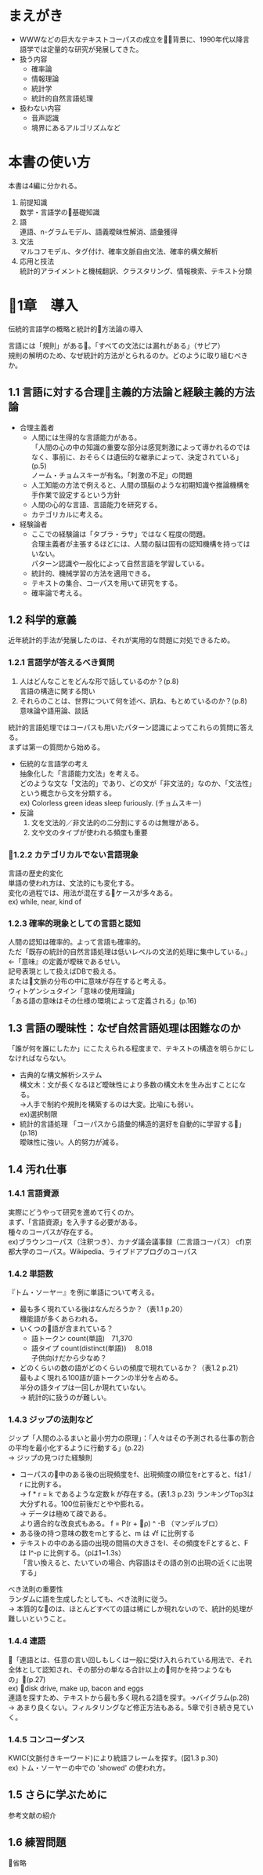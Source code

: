 # まえがき
- WWWなどの巨大なテキストコーパスの成立を背景に、1990年代以降言語学では定量的な研究が発展してきた。
- 扱う内容
  - 確率論
  - 情報理論
  - 統計学
  - 統計的自然言語処理
- 扱わない内容
  - 音声認識
  - 境界にあるアルゴリズムなど

# 本書の使い方
本書は4編に分かれる。
1. 前提知識  
  数学・言語学の基礎知識
2. 語  
  連語、n-グラムモデル、語義曖昧性解消、語彙獲得
3. 文法  
  マルコフモデル、タグ付け、確率文脈自由文法、確率的構文解析
4. 応用と技法  
  統計的アライメントと機械翻訳、クラスタリング、情報検索、テキスト分類

# 1章　導入
伝統的言語学の概略と統計的方法論の導入

言語には「規則」がある。「すべての文法には漏れがある」（サピア）  
規則の解明のため、なぜ統計的方法がとられるのか。どのように取り組むべきか。

## 1.1 言語に対する合理主義的方法論と経験主義的方法論
- 合理主義者  
  - 人間には生得的な言語能力がある。  
  「人間の心の中の知識の重要な部分は感覚刺激によって導かれるのではなく、事前に、おそらくは遺伝的な継承によって、決定されている」(p.5)  
  ノーム・チョムスキーが有名。「刺激の不足」の問題  
  - 人工知能の方法で例えると、人間の頭脳のような初期知識や推論機構を手作業で設定するという方針  
  - 人間の心的な言語、言語能力を研究する。  
  - カテゴリカルに考える。
- 経験論者  
  - ここでの経験論は「タブラ・ラサ」ではなく程度の問題。  
  合理主義者が主張するほどには、人間の脳は固有の認知機構を持ってはいない。  
  パターン認識や一般化によって自然言語を学習している。  
  - 統計的、機械学習の方法を適用できる。  
  - テキストの集合、コーパスを用いて研究をする。
  - 確率論で考える。

## 1.2 科学的意義
近年統計的手法が発展したのは、それが実用的な問題に対処できるため。

### 1.2.1 言語学が答えるべき質問
1. 人はどんなことをどんな形で話しているのか？(p.8)  
  言語の構造に関する問い
1. それらのことは、世界について何を述べ、訊ね、もとめているのか？(p.8)  
  意味論や語用論、談話

統計的言語処理ではコーパスも用いたパターン認識によってこれらの質問に答える。  
まずは第一の質問から始める。
- 伝統的な言語学の考え  
  抽象化した「言語能力文法」を考える。  
  どのような文な「文法的」であり、どの文が「非文法的」なのか、「文法性」という概念から文を分類する。  
  ex) Colorless green ideas sleep furiously. (チョムスキー)
- 反論  
  1. 文を文法的／非文法的の二分割にするのは無理がある。
  2. 文や文のタイプが使われる頻度も重要

### 1.2.2 カテゴリカルでない言語現象
言語の歴史的変化  
単語の使われ方は、文法的にも変化する。  
変化の過程では、用法が混在するケースが多々ある。  
ex) while, near, kind of

### 1.2.3 確率的現象としての言語と認知
人間の認知は確率的。よって言語も確率的。  
ただ「既存の統計的自然言語処理は低いレベルの文法的処理に集中している。」  
<-「意味』の定義が曖昧であるせい。  
  記号表現として扱えばDBで扱える。  
  または文脈の分布の中に意味が存在すると考える。  
  ウィトゲンシュタイン「意味の使用理論」  
  「ある語の意味はその仕様の環境によって定義される」(p.16)

## 1.3 言語の曖昧性：なぜ自然言語処理は困難なのか
「誰が何を誰にしたか」にこたえられる程度まで、テキストの構造を明らかにしなければならない。  
- 古典的な構文解析システム  
  構文木：文が長くなるほど曖昧性により多数の構文木を生み出すことになる。  
  ->人手で制約や規則を構築するのは大変。比喩にも弱い。  
    ex)選択制限
- 統計的言語処理
  「コーパスから語彙的構造的選好を自動的に学習する」(p.18)  
  曖昧性に強い。人的努力が減る。

## 1.4 汚れ仕事

### 1.4.1 言語資源  
実際にどうやって研究を進めて行くのか。  
まず、「言語資源」を入手する必要がある。  
種々のコーパスが存在する。  
ex)ブラウンコーパス（注釈つき）、カナダ議会議事録（二言語コーパス）
cf)京都大学のコーパス。Wikipedia、ライブドアブログのコーパス

### 1.4.2 単語数
『トム・ソーヤー』を例に単語について考える。
- 最も多く現れている後はなんだろうか？（表1.1 p.20）  
  機能語が多くあらわれる。
- いくつの語が含まれている？
   - 語トークン count(単語)　71,370
   - 語タイプ count(distinct(単語)) 　8.018  
     子供向けだから少なめ？
- どのくらいの数の語がどのくらいの頻度で現れているか？（表1.2 p.21）  
  最もよく現れる100語が語トークンの半分を占める。  
  半分の語タイプは一回しか現れていない。  
  -> 統計的に扱うのが難しい。

### 1.4.3 ジップの法則など
ジップ「人間のふるまいと最小労力の原理」：「人々はその予測される仕事の割合の平均を最小化するように行動する」(p.22)  
-> ジップの見つけた経験則

- コーパスの中のある後の出現頻度をf、出現頻度の順位をrとすると、fは1 / r に比例する。  
  -> f * r = k であるような定数ｋが存在する。(表1.3 p.23)
  ランキングTop3は大分ずれる。100位前後だとやや膨れる。  
    -> データは極めて疎である。  
  より適合的な改良式もある。 f = P(r + ρ) ^ -B  （マンデルブロ）
- ある後の持つ意味の数をmとすると、m は √f に比例する
- テキストの中のある語の出現の間隔の大きさをI、その頻度をFとすると、Fは I^-p に比例する。（pは1~1.3s）  
  「言い換えると、たいていの場合、内容語はその語の別の出現の近くに出現する」

べき法則の重要性  
ランダムに語を生成したとしても、べき法則に従う。  
-> 本質的なのは、ほとんどすべての語は稀にしか現れないので、統計的処理が難しいということ。

### 1.4.4 連語
「連語とは、任意の言い回しもしくは一般に受け入れられている用法で、それ全体として認知され、その部分の単なる合計以上の何かを持つようなもの」(p.27)  
ex) disk drive, make up, bacon and eggs  
連語を探すため、テキストから最も多く現れる2語を探す。->バイグラム(p.28)   
-> あまり良くない。フィルタリングなど修正方法もある。5章で引き続き見ていく。  

### 1.4.5 コンコーダンス
KWIC(文脈付きキーワード)により統語フレームを探す。(図1.3 p.30)  
ex) トム・ソーヤーの中での 'showed' の使われ方。

## 1.5 さらに学ぶために
参考文献の紹介

## 1.6 練習問題
省略
